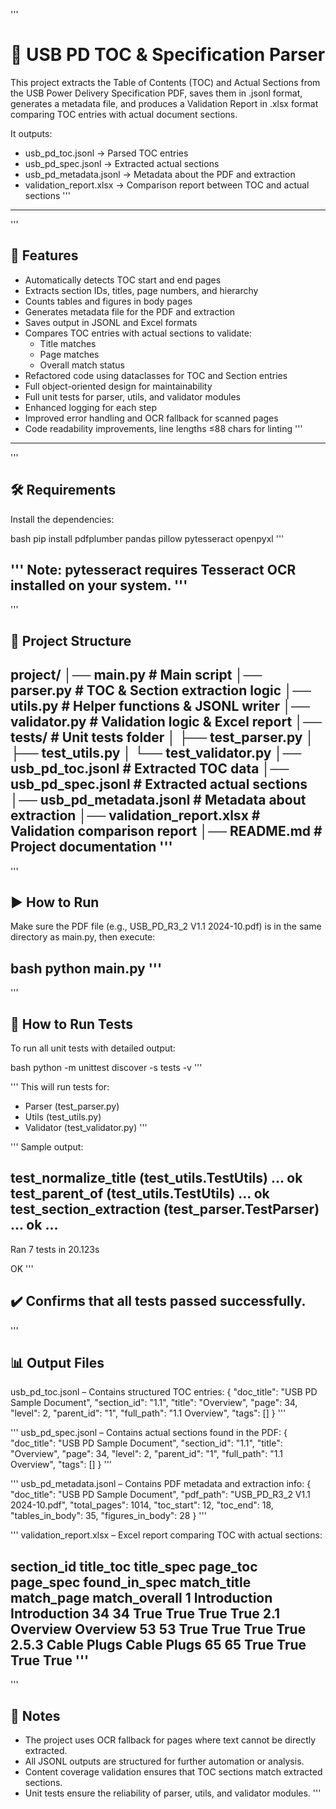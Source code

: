 '''
# 📄 USB PD TOC & Specification Parser

This project extracts the Table of Contents (TOC) and Actual Sections from the USB Power Delivery Specification PDF, saves them in .jsonl format, generates a metadata file, and produces a Validation Report in .xlsx format comparing TOC entries with actual document sections.

It outputs:
- usb_pd_toc.jsonl → Parsed TOC entries
- usb_pd_spec.jsonl → Extracted actual sections
- usb_pd_metadata.jsonl → Metadata about the PDF and extraction
- validation_report.xlsx → Comparison report between TOC and actual sections
'''
---

'''
## 🚀 Features
- Automatically detects TOC start and end pages
- Extracts section IDs, titles, page numbers, and hierarchy
- Counts tables and figures in body pages
- Generates metadata file for the PDF and extraction
- Saves output in JSONL and Excel formats
- Compares TOC entries with actual sections to validate:
  - Title matches
  - Page matches
  - Overall match status
- Refactored code using dataclasses for TOC and Section entries
- Full object-oriented design for maintainability
- Full unit tests for parser, utils, and validator modules
- Enhanced logging for each step
- Improved error handling and OCR fallback for scanned pages
- Code readability improvements, line lengths ≤88 chars for linting
'''
---

'''
## 🛠️ Requirements
Install the dependencies:

bash
pip install pdfplumber pandas pillow pytesseract openpyxl
'''

'''
Note: pytesseract requires Tesseract OCR installed on your system.
'''
---

'''
## 📂 Project Structure
project/
│── main.py                # Main script
│── parser.py              # TOC & Section extraction logic
│── utils.py               # Helper functions & JSONL writer
│── validator.py           # Validation logic & Excel report
│── tests/                 # Unit tests folder
│   ├── test_parser.py
│   ├── test_utils.py
│   └── test_validator.py
│── usb_pd_toc.jsonl       # Extracted TOC data
│── usb_pd_spec.jsonl      # Extracted actual sections
│── usb_pd_metadata.jsonl  # Metadata about extraction
│── validation_report.xlsx # Validation comparison report
│── README.md              # Project documentation
'''
---

'''
## ▶️ How to Run
Make sure the PDF file (e.g., USB_PD_R3_2 V1.1 2024-10.pdf) is in the same directory as main.py, then execute:

bash
python main.py
'''
---

'''
## 🧪 How to Run Tests
To run all unit tests with detailed output:

bash
python -m unittest discover -s tests -v
'''

'''
This will run tests for:
- Parser (test_parser.py)
- Utils (test_utils.py)
- Validator (test_validator.py)
'''

'''
Sample output:

test_normalize_title (test_utils.TestUtils) ... ok
test_parent_of (test_utils.TestUtils) ... ok
test_section_extraction (test_parser.TestParser) ... ok
...
----------------------------------------------------------------------
Ran 7 tests in 20.123s

OK
'''

✔️ Confirms that all tests passed successfully.
---

'''
## 📊 Output Files

usb_pd_toc.jsonl – Contains structured TOC entries:
{
  "doc_title": "USB PD Sample Document",
  "section_id": "1.1",
  "title": "Overview",
  "page": 34,
  "level": 2,
  "parent_id": "1",
  "full_path": "1.1 Overview",
  "tags": []
}
'''

'''
usb_pd_spec.jsonl – Contains actual sections found in the PDF:
{
  "doc_title": "USB PD Sample Document",
  "section_id": "1.1",
  "title": "Overview",
  "page": 34,
  "level": 2,
  "parent_id": "1",
  "full_path": "1.1 Overview",
  "tags": []
}
'''

'''
usb_pd_metadata.jsonl – Contains PDF metadata and extraction info:
{
  "doc_title": "USB PD Sample Document",
  "pdf_path": "USB_PD_R3_2 V1.1 2024-10.pdf",
  "total_pages": 1014,
  "toc_start": 12,
  "toc_end": 18,
  "tables_in_body": 35,
  "figures_in_body": 28
}
'''

'''
validation_report.xlsx – Excel report comparing TOC with actual sections:

section_id   title_toc      title_spec     page_toc   page_spec   found_in_spec   match_title   match_page   match_overall
1            Introduction  Introduction   34         34          True            True          True         True
2.1          Overview      Overview       53         53          True            True          True         True
2.5.3        Cable Plugs   Cable Plugs    65         65          True            True          True         True
'''
---

'''
## 📌 Notes
- The project uses OCR fallback for pages where text cannot be directly extracted.
- All JSONL outputs are structured for further automation or analysis.
- Content coverage validation ensures that TOC sections match extracted sections.
- Unit tests ensure the reliability of parser, utils, and validator modules.
'''
